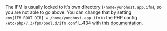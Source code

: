 The IFM is usually locked to it's own directory (`/home/yunohost.app.ifm`), so you are not able to go above. You can change that by setting `env[IFM_ROOT_DIR] = /home/yunohost.app.ifm` in the PHP config `/etc/php/7.3/fpm/pool.d/ifm.conf` L.434 with this [documentation](https://github.com/misterunknown/ifm/wiki/Configuration).